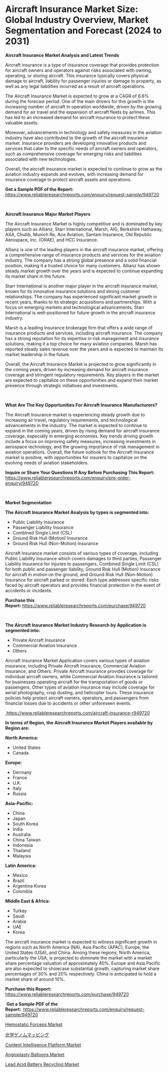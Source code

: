 <p><h1>Aircraft Insurance Market Size: Global Industry Overview, Market Segmentation and Forecast (2024 to 2031)</h1></p><p><strong>Aircraft Insurance Market Analysis and Latest Trends</strong></p>
<p><p>Aircraft insurance is a type of insurance coverage that provides protection for aircraft owners and operators against risks associated with owning, operating, or storing aircraft. This insurance typically covers physical damage to aircraft, liability for passenger injuries or damage to property, as well as any legal liabilities incurred as a result of aircraft operations.</p><p>The Aircraft Insurance Market is expected to grow at a CAGR of 6.6% during the forecast period. One of the main drivers for this growth is the increasing number of aircraft in operation worldwide, driven by the growing demand for air travel and the expansion of aircraft fleets by airlines. This has led to an increased demand for aircraft insurance to protect these valuable assets.</p><p>Moreover, advancements in technology and safety measures in the aviation industry have also contributed to the growth of the aircraft insurance market. Insurance providers are developing innovative products and services that cater to the specific needs of aircraft owners and operators, such as comprehensive coverage for emerging risks and liabilities associated with new technologies.</p><p>Overall, the aircraft insurance market is expected to continue to grow as the aviation industry expands and evolves, with increasing demand for insurance coverage to protect aircraft assets and operations.</p></p>
<p><strong>Get a Sample PDF of the Report:&nbsp;</strong> <a href="https://www.reliableresearchreports.com/enquiry/request-sample/949720">https://www.reliableresearchreports.com/enquiry/request-sample/949720</a></p>
<p>&nbsp;</p>
<p><strong>Aircraft Insurance Major Market Players</strong></p>
<p><p>The Aircraft Insurance Market is highly competitive and is dominated by key players such as Allianz, Starr International, Marsh, AIG, Berkshire Hathaway, AXA, Chubb, Munich Re, Ace Aviation, Santam Insurance, Old Republic Aerospace, Inc. (ORAE), and HCC Insurance.</p><p>Allianz is one of the leading players in the aircraft insurance market, offering a comprehensive range of insurance products and services for the aviation industry. The company has a strong global presence and a solid financial position, making it a trusted choice for many customers. Allianz has shown steady market growth over the years and is expected to continue expanding its market share in the future.</p><p>Starr International is another major player in the aircraft insurance market, known for its innovative insurance solutions and strong customer relationships. The company has experienced significant market growth in recent years, thanks to its strategic acquisitions and partnerships. With a focus on emerging markets and technological advancements, Starr International is well-positioned for future growth in the aircraft insurance industry.</p><p>Marsh is a leading insurance brokerage firm that offers a wide range of insurance products and services, including aircraft insurance. The company has a strong reputation for its expertise in risk management and insurance solutions, making it a top choice for many aviation companies. Marsh has reported steady sales revenue over the years and is expected to maintain its market leadership in the future.</p><p>Overall, the Aircraft Insurance Market is projected to grow significantly in the coming years, driven by increasing demand for aircraft insurance coverage and stringent regulatory requirements. Key players in the market are expected to capitalize on these opportunities and expand their market presence through strategic initiatives and investments.</p></p>
<p>&nbsp;</p>
<p><strong>What Are The Key Opportunities For Aircraft Insurance Manufacturers?</strong></p>
<p><p>The Aircraft Insurance market is experiencing steady growth due to increasing air travel, regulatory requirements, and technological advancements in the industry. The market is expected to continue to expand in the coming years, driven by rising demand for aircraft insurance coverage, especially in emerging economies. Key trends driving growth include a focus on improving safety measures, increasing investments in aerospace technology, and the growing importance of risk management in aviation operations. Overall, the future outlook for the Aircraft Insurance market is positive, with opportunities for insurers to capitalize on the evolving needs of aviation stakeholders.</p></p>
<p><strong>Inquire or Share Your Questions If Any Before Purchasing This Report:</strong> <a href="https://www.reliableresearchreports.com/enquiry/pre-order-enquiry/949720">https://www.reliableresearchreports.com/enquiry/pre-order-enquiry/949720</a></p>
<p>&nbsp;</p>
<p><strong>Market Segmentation</strong></p>
<p><strong>The Aircraft Insurance Market Analysis by types is segmented into:</strong></p>
<p><ul><li>Public Liability Insurance</li><li>Passenger Liability Insurance</li><li>Combined Single Limit (CSL)</li><li>Ground Risk Hull (Motion) Insurance</li><li>Ground Risk Hull (Non-Motion) Insurance</li></ul></p>
<p><p>Aircraft Insurance market consists of various types of coverage, including Public Liability Insurance which covers damages to third parties, Passenger Liability Insurance for injuries to passengers, Combined Single Limit (CSL) for both public and passenger liability, Ground Risk Hull (Motion) Insurance for aircraft in motion on the ground, and Ground Risk Hull (Non-Motion) Insurance for aircraft parked or stored. Each type addresses specific risks faced by aircraft operators and provides financial protection in the event of accidents or incidents.</p></p>
<p><strong>Purchase this Report:&nbsp;</strong><a href="https://www.reliableresearchreports.com/purchase/949720">https://www.reliableresearchreports.com/purchase/949720</a></p>
<p>&nbsp;</p>
<p><strong>The Aircraft Insurance Market Industry Research by Application is segmented into:</strong></p>
<p><ul><li>Private Aircraft Insurance</li><li>Commercial Aviation Insurance</li><li>Others</li></ul></p>
<p><p>Aircraft Insurance Market Application covers various types of aviation insurance, including Private Aircraft Insurance, Commercial Aviation Insurance, and Others. Private Aircraft Insurance provides coverage for individual aircraft owners, while Commercial Aviation Insurance is tailored for businesses operating aircraft for the transportation of goods or passengers. Other types of aviation insurance may include coverage for aerial photography, crop dusting, and helicopter tours. These insurance policies help protect aircraft owners, operators, and passengers from financial losses due to accidents or other unforeseen events.</p></p>
<p><a href="https://www.reliableresearchreports.com/aircraft-insurance-r949720">&nbsp;https://www.reliableresearchreports.com/aircraft-insurance-r949720</a></p>
<p><strong>In terms of Region, the Aircraft Insurance Market Players available by Region are:</strong></p>
<p>
    <p> <strong> North America: </strong>
        <ul>
            <li>United States</li>
            <li>Canada</li>
        </ul>
        </p> 
    <p> <strong> Europe: </strong>
        <ul>
            <li>Germany</li>
            <li>France</li>
            <li>U.K.</li>
            <li>Italy</li>
            <li>Russia</li>
        </ul>
        </p> 
    <p> <strong> Asia-Pacific: </strong>
        <ul>
            <li>China</li>
            <li>Japan</li>
            <li>South Korea</li>
            <li>India</li>
            <li>Australia</li>
            <li>China Taiwan</li>
            <li>Indonesia</li>
            <li>Thailand</li>
            <li>Malaysia</li>
        </ul>
        </p> 
    <p> <strong> Latin America: </strong>
        <ul>
            <li>Mexico</li>
            <li>Brazil</li>
            <li>Argentina Korea</li>
            <li>Colombia</li>
        </ul>
        </p> 
    <p> <strong> Middle East & Africa: </strong>
        <ul>
            <li>Turkey</li>
            <li>Saudi</li>
            <li>Arabia</li>
            <li>UAE</li>
            <li>Korea</li>
        </ul>
    </p>
    </p>
<p><p>The aircraft insurance market is expected to witness significant growth in regions such as North America (NA), Asia Pacific (APAC), Europe, the United States (USA), and China. Among these regions, North America, particularly the USA, is projected to dominate the market with a market share percentage valuation of approximately 40%. Europe and Asia Pacific are also expected to showcase substantial growth, capturing market share percentages of 30% and 20% respectively. China is anticipated to hold a market share of around 10%.</p></p>
<p><strong>Purchase this Report: </strong><a href="https://www.reliableresearchreports.com/purchase/949720">https://www.reliableresearchreports.com/purchase/949720</a></p>
<p>&nbsp;<strong>Get a Sample PDF of the Report:&nbsp;&nbsp;</strong><a href="https://www.reliableresearchreports.com/enquiry/request-sample/949720">https://www.reliableresearchreports.com/enquiry/request-sample/949720</a></p>
<p><strong></strong></p>
<p><p><a href="https://www.linkedin.com/pulse/hemostatic-forceps-market-size-reveals-best-marketing-channels-i8lqe?trackingId=x8itgToAe0efln7sExP%2FBQ%3D%3D">Hemostatic Forceps Market</a></p><p><a href="https://github.com/lrlmopnhwd79300/Market-Research-Report-List-2/blob/main/169041853565.md">光学ゲノムマッピング</a></p><p><a href="https://github.com/Hazelklievgspy6vdcsmu106w/Market-Research-Report-List-2/blob/main/content-intelligence-platform-market.md">Content Intelligence Platform Market</a></p><p><a href="https://www.linkedin.com/pulse/angioplasty-balloons-market-outlook-industry-overview-forecast-o6tje?trackingId=6VhU25Ieg4Q9M0lDDvbwLQ%3D%3D">Angioplasty Balloons Market</a></p><p><a href="https://github.com/lubmix/Market-Research-Report-List-2/blob/main/lead-acid-battery-recycling-market.md">Lead Acid Battery Recycling Market</a></p></p>